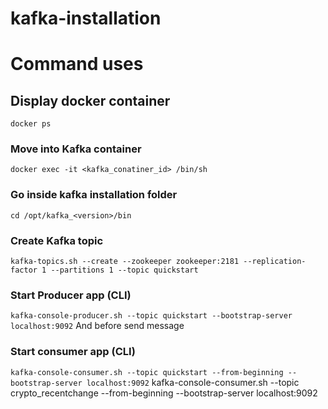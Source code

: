 # kafka-installation

# Command uses 

## Display docker container 
```docker ps```

### Move into Kafka container
```docker exec -it <kafka_conatiner_id> /bin/sh```
### Go inside kafka installation folder
```cd /opt/kafka_<version>/bin```
### Create Kafka topic
```kafka-topics.sh --create --zookeeper zookeeper:2181 --replication-factor 1 --partitions 1 --topic quickstart```
### Start Producer app (CLI)
```kafka-console-producer.sh --topic quickstart --bootstrap-server localhost:9092```
And before send message
### Start consumer app (CLI)
```kafka-console-consumer.sh --topic quickstart --from-beginning --bootstrap-server localhost:9092```
kafka-console-consumer.sh --topic crypto_recentchange --from-beginning --bootstrap-server localhost:9092